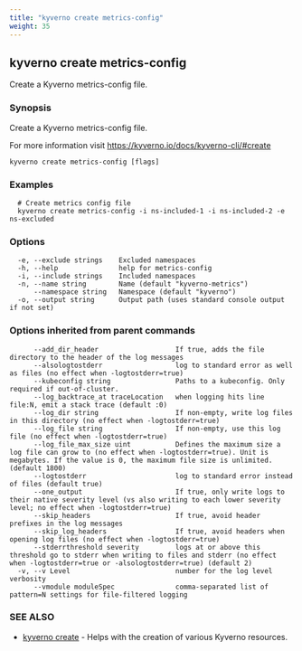 ```yaml
---
title: "kyverno create metrics-config"
weight: 35
---
```

## kyverno create metrics-config

Create a Kyverno metrics-config file.

### Synopsis

Create a Kyverno metrics-config file.

  For more information visit https://kyverno.io/docs/kyverno-cli/#create

```
kyverno create metrics-config [flags]
```

### Examples

```
  # Create metrics config file
  kyverno create metrics-config -i ns-included-1 -i ns-included-2 -e ns-excluded
```

### Options

```
  -e, --exclude strings    Excluded namespaces
  -h, --help               help for metrics-config
  -i, --include strings    Included namespaces
  -n, --name string        Name (default "kyverno-metrics")
      --namespace string   Namespace (default "kyverno")
  -o, --output string      Output path (uses standard console output if not set)
```

### Options inherited from parent commands

```
      --add_dir_header                   If true, adds the file directory to the header of the log messages
      --alsologtostderr                  log to standard error as well as files (no effect when -logtostderr=true)
      --kubeconfig string                Paths to a kubeconfig. Only required if out-of-cluster.
      --log_backtrace_at traceLocation   when logging hits line file:N, emit a stack trace (default :0)
      --log_dir string                   If non-empty, write log files in this directory (no effect when -logtostderr=true)
      --log_file string                  If non-empty, use this log file (no effect when -logtostderr=true)
      --log_file_max_size uint           Defines the maximum size a log file can grow to (no effect when -logtostderr=true). Unit is megabytes. If the value is 0, the maximum file size is unlimited. (default 1800)
      --logtostderr                      log to standard error instead of files (default true)
      --one_output                       If true, only write logs to their native severity level (vs also writing to each lower severity level; no effect when -logtostderr=true)
      --skip_headers                     If true, avoid header prefixes in the log messages
      --skip_log_headers                 If true, avoid headers when opening log files (no effect when -logtostderr=true)
      --stderrthreshold severity         logs at or above this threshold go to stderr when writing to files and stderr (no effect when -logtostderr=true or -alsologtostderr=true) (default 2)
  -v, --v Level                          number for the log level verbosity
      --vmodule moduleSpec               comma-separated list of pattern=N settings for file-filtered logging
```

### SEE ALSO

* [kyverno create](kyverno_create.md)	 - Helps with the creation of various Kyverno resources.

